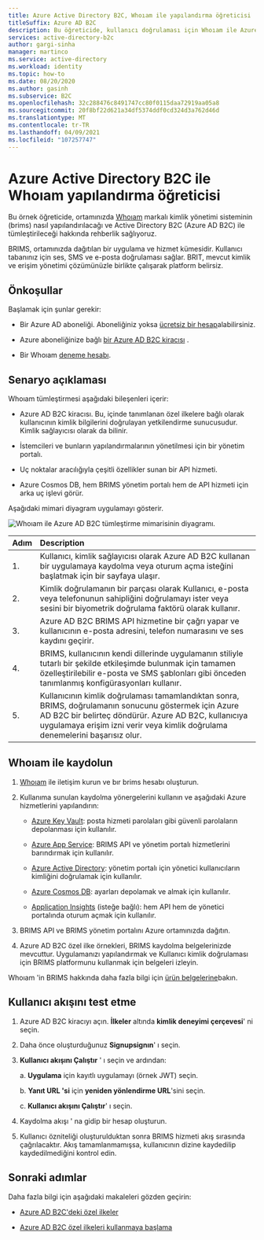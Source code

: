 ```yaml
---
title: Azure Active Directory B2C, Whoıam ile yapılandırma öğreticisi
titleSuffix: Azure AD B2C
description: Bu öğreticide, kullanıcı doğrulaması için Whoıam ile Azure AD B2C kimlik doğrulamasını tümleştirmeyi öğrenin.
services: active-directory-b2c
author: gargi-sinha
manager: martinco
ms.service: active-directory
ms.workload: identity
ms.topic: how-to
ms.date: 08/20/2020
ms.author: gasinh
ms.subservice: B2C
ms.openlocfilehash: 32c288476c8491747cc80f0115daa72919aa05a8
ms.sourcegitcommit: 20f8bf22d621a34df5374ddf0cd324d3a762d46d
ms.translationtype: MT
ms.contentlocale: tr-TR
ms.lasthandoff: 04/09/2021
ms.locfileid: "107257747"
---
```

# <a name="tutorial-for-configuring-whoiam-with-azure-active-directory-b2c"></a>Azure Active Directory B2C ile Whoıam yapılandırma öğreticisi

Bu örnek öğreticide, ortamınızda [Whoıam](https://www.whoiam.ai/brims/) markalı kimlik yönetimi sisteminin (brims) nasıl yapılandırılacağı ve Active Directory B2C (Azure AD B2C) ile tümleştirileceği hakkında rehberlik sağlıyoruz.

BRIMS, ortamınızda dağıtılan bir uygulama ve hizmet kümesidir. Kullanıcı tabanınız için ses, SMS ve e-posta doğrulaması sağlar. BRIT, mevcut kimlik ve erişim yönetimi çözümünüzle birlikte çalışarak platform belirsiz.

## <a name="prerequisites"></a>Önkoşullar

Başlamak için şunlar gerekir:

- Bir Azure AD aboneliği. Aboneliğiniz yoksa [ücretsiz bir hesap](https://azure.microsoft.com/free/)alabilirsiniz.

- Azure aboneliğinize bağlı [bir Azure AD B2C kiracısı](./tutorial-create-tenant.md) .

- Bir Whoıam [deneme hesabı](https://www.whoiam.ai/contact-us/).

## <a name="scenario-description"></a>Senaryo açıklaması

Whoıam tümleştirmesi aşağıdaki bileşenleri içerir:

- Azure AD B2C kiracısı. Bu, içinde tanımlanan özel ilkelere bağlı olarak kullanıcının kimlik bilgilerini doğrulayan yetkilendirme sunucusudur. Kimlik sağlayıcısı olarak da bilinir.

- İstemcileri ve bunların yapılandırmalarının yönetilmesi için bir yönetim portalı.

- Uç noktalar aracılığıyla çeşitli özellikler sunan bir API hizmeti.  

- Azure Cosmos DB, hem BRIMS yönetim portalı hem de API hizmeti için arka uç işlevi görür.

Aşağıdaki mimari diyagram uygulamayı gösterir.

![Whoıam ile Azure AD B2C tümleştirme mimarisinin diyagramı.](media/partner-whoiam/whoiam-architecture-diagram.png)

|Adım | Description |
|:-----| :-----------|
| 1. | Kullanıcı, kimlik sağlayıcısı olarak Azure AD B2C kullanan bir uygulamaya kaydolma veya oturum açma isteğini başlatmak için bir sayfaya ulaşır.
| 2. | Kimlik doğrulamanın bir parçası olarak Kullanıcı, e-posta veya telefonunun sahipliğini doğrulamayı ister veya sesini bir biyometrik doğrulama faktörü olarak kullanır.  
| 3. | Azure AD B2C BRIMS API hizmetine bir çağrı yapar ve kullanıcının e-posta adresini, telefon numarasını ve ses kaydını geçirir.
| 4. | BRIMS, kullanıcının kendi dillerinde uygulamanın stiliyle tutarlı bir şekilde etkileşimde bulunmak için tamamen özelleştirilebilir e-posta ve SMS şablonları gibi önceden tanımlanmış konfigürasyonları kullanır.
| 5. | Kullanıcının kimlik doğrulaması tamamlandıktan sonra, BRIMS, doğrulamanın sonucunu göstermek için Azure AD B2C bir belirteç döndürür. Azure AD B2C, kullanıcıya uygulamaya erişim izni verir veya kimlik doğrulama denemelerini başarısız olur.  

## <a name="sign-up-with-whoiam"></a>Whoıam ile kaydolun

1. [Whoıam](https://www.whoiam.ai/contact-us/) ile iletişim kurun ve bır brims hesabı oluşturun.

2. Kullanıma sunulan kaydolma yönergelerini kullanın ve aşağıdaki Azure hizmetlerini yapılandırın:

    - [Azure Key Vault](https://azure.microsoft.com/services/key-vault/): posta hizmeti parolaları gibi güvenli parolaların depolanması için kullanılır.

    - [Azure App Service](https://azure.microsoft.com/services/app-service/): BRIMS API ve yönetim portalı hizmetlerini barındırmak için kullanılır.

    - [Azure Active Directory](https://azure.microsoft.com/services/active-directory/): yönetim portalı için yönetici kullanıcıların kimliğini doğrulamak için kullanılır.

    - [Azure Cosmos DB](https://azure.microsoft.com/services/cosmos-db/): ayarları depolamak ve almak için kullanılır.

    - [Application Insights](../azure-monitor/app/app-insights-overview.md) (isteğe bağlı): hem API hem de yönetici portalında oturum açmak için kullanılır.

3. BRIMS API ve BRIMS yönetim portalını Azure ortamınızda dağıtın.

4. Azure AD B2C özel ilke örnekleri, BRIMS kaydolma belgelerinizde mevcuttur. Uygulamanızı yapılandırmak ve Kullanıcı kimlik doğrulaması için BRIMS platformunu kullanmak için belgeleri izleyin.  

Whoıam 'in BRIMS hakkında daha fazla bilgi için [ürün belgelerine](https://www.whoiam.ai/brims/)bakın.

## <a name="test-the-user-flow"></a>Kullanıcı akışını test etme

1. Azure AD B2C kiracıyı açın. **İlkeler** altında **kimlik deneyimi çerçevesi**' ni seçin.

2. Daha önce oluşturduğunuz **Signupsignın**' ı seçin.

3. **Kullanıcı akışını Çalıştır** ' ı seçin ve ardından:

   a. **Uygulama** için kayıtlı uygulamayı (örnek JWT) seçin.

   b. **Yanıt URL 'si** için **yeniden yönlendirme URL**'sini seçin.

   c. **Kullanıcı akışını Çalıştır**' ı seçin.

4. Kaydolma akışı ' na gidip bir hesap oluşturun.

5. Kullanıcı özniteliği oluşturulduktan sonra BRIMS hizmeti akış sırasında çağrılacaktır. Akış tamamlanmamışsa, kullanıcının dizine kaydedilip kaydedilmediğini kontrol edin.

## <a name="next-steps"></a>Sonraki adımlar

Daha fazla bilgi için aşağıdaki makaleleri gözden geçirin:

- [Azure AD B2C'deki özel ilkeler](./custom-policy-overview.md)

- [Azure AD B2C özel ilkeleri kullanmaya başlama](tutorial-create-user-flows.md?pivots=b2c-custom-policy)